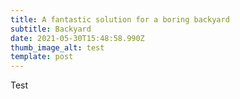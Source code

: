```yaml
---
title: A fantastic solution for a boring backyard
subtitle: Backyard
date: 2021-05-30T15:48:58.990Z
thumb_image_alt: test
template: post
---
```

Test